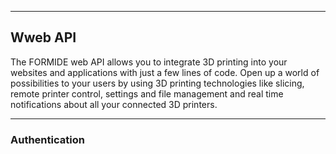 
---
## Wweb API
The FORMIDE web API allows you to integrate 3D printing into your websites and applications with just a few lines of code. Open up a world of possibilities to your users by using 3D printing technologies like slicing, remote printer control, settings and file management and real time notifications about all your connected 3D printers.

---
### Authentication
